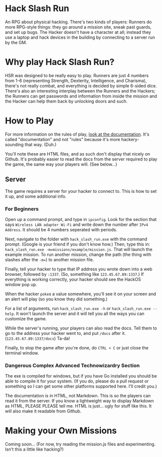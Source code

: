# Hack Slash Run
An RPG about physical hacking. There's two kinds of players: Runners do more RPG-style things: they go around a mission site, sneak past guards, and set up bugs. The Hacker doesn't have a character at all; instead they use a laptop and hack devices in the building by connecting to a server run by the GM.

# Why play Hack Slash Run?
HSR was designed to be really easy to play. Runners are just 4 numbers from 1-6 (representing Strength, Dexterity, Intelligence, and Charisma), there's not really combat, and everything is decided by simple 6-sided dice. There's also an interesting interplay between the Runners and the Hackers; the Runners can get passwords and information from inside the mission and the Hacker can help them back by unlocking doors and such.

# How to Play
For more information on the rules of play, [look at the documentation](docs/index.html). It's called "documentation" and not "rules" because it's more hackery-sounding that way. (Duh.)

You'll note these are HTML files, and as such don't display that nicely on Github. It's probably easier to read the docs from the server required to play the game, the same way your players will. (See below...)

## Server
The game requires a server for your hacker to connect to. This is how to set it up, and some additional info.

### For Beginners
Open up a command prompt, and type in `ipconfig`. Look for the section that says `Wireless LAN adapter Wi-Fi` and write down the number after `IPv4 Address`. It should be 4 numbers seperated with periods.

Next, navigate to the folder with `hack_slash_run.exe` with the command prompt. (Google is your friend if you don't know how.) Then, type this in: `hack_slash_run.exe -m=missions/example/mission.js`. That will launch the example mission. To run another mission, change the path (the thing with slashes after the `-m=`) to another mission file.

Finally, tell your hacker to type that IP address you wrote down into a web browser, followed by `:1337`. (So, something like `123.45.67.89:1337`.) If everything is working correctly, your hacker should see the HackOS window pop up.

When the hacker `poke`s a value somewhere, you'll see it on your screen and an alert will play (so you know they did something.)

For a list of arguments, run `hack_slash_run.exe -h` or `hack_slash_run.exe --help`. It won't launch the server and it will tell you all the ways you can customize the game.

While the server's running, your players can also read the docs. Tell them to go to the address your hacker went to, and put `/docs` after it. (`123.45.67.89:1337/docs`) Ta-da!

Finally, to stop the game after you're done, do `CTRL + C` or just close the terminal window.

### Dangerous Complex Advanced Technowizardry Section
The exe is compiled for windows, but if you have Go installed you should be able to compile it for your system. (If you do, please do a pull request or something so I can get some other platforms supported here. I'll credit you.)

The documentation is in HTML, not Markdown. This is so the players can read it from the server. If you know a lightweight way to display Markdown as HTML, PLEASE PLEASE tell me. HTML is just... ugly for stuff like this. It will also make it readable from Github.

# Making your Own Missions
Coming soon... (For now, try reading the mission.js files and experimenting. Isn't this a little like hacking?)
